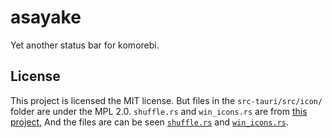 # asayake

Yet another status bar for komorebi.

## License

This project is licensed the MIT license.
But files in the `src-tauri/src/icon/` folder are under the MPL 2.0.
`shuffle.rs` and `win_icons.rs` are from [this project](https://github.com/TeamDman/Cursor-Hero), And the files are can be seen [`shuffle.rs`](https://github.com/TeamDman/Cursor-Hero/blob/51611380997d74f74f76fa776be4892a9906c005/crates/math/src/shuffle.rs) and [`win_icons.rs`](https://github.com/TeamDman/Cursor-Hero/blob/51611380997d74f74f76fa776be4892a9906c005/crates/winutils/src/win_icons.rs).
